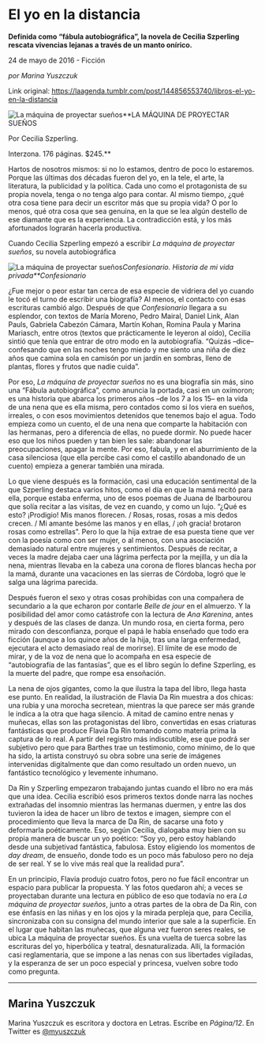 # El yo en la distancia

**Definida como “fábula autobiográfica”, la novela de Cecilia Szperling rescata vivencias lejanas a través de un manto onírico.**

24 de mayo de 2016 - Ficción

_por Marina Yuszczuk_

Link original: https://laagenda.tumblr.com/post/144856553740/libros-el-yo-en-la-distancia

![La máquina de proyectar sueños](https://64.media.tumblr.com/a124b148a1c4235ae87e720cd985d4ef/tumblr_inline_pjzzy4QqsA1t6q87u_500.jpg)**LA MÁQUINA DE PROYECTAR SUEÑOS  

Por Cecilia Szperling.  

Interzona. 176 páginas. $245.**

Hartos de nosotros mismos: si no lo estamos, dentro de poco lo estaremos. Porque las últimas dos décadas fueron del yo, en la tele, el arte, la literatura, la publicidad y la política. Cada uno como el protagonista de su propia novela, tenga o no tenga algo para contar. Al mismo tiempo, ¿qué otra cosa tiene para decir un escritor más que su propia vida? O por lo menos, qué otra cosa que sea genuina, en la que se lea algún destello de ese diamante que es la experiencia. La contradicción está, y los más afortunados lograrán hacerla productiva. 



Cuando Cecilia Szperling empezó a escribir *La máquina de proyectar sueños*, su novela autobiográfica 


![La máquina de proyectar sueños](https://64.media.tumblr.com/4c072e9579d339b3f24b66c949d48ad4/tumblr_inline_pjzzy5FOFy1t6q87u_400.jpg)*Confesionario. Historia de mi vida privada**Confesionario*

¿Fue mejor o peor estar tan cerca de esa especie de vidriera del yo cuando le tocó el turno de escribir una biografía? Al menos, el contacto con esas escrituras cambió algo. Después de que *Confesionario* llegara a su esplendor, con textos de María Moreno, Pedro Mairal, Daniel Link, Alan Pauls, Gabriela Cabezón Cámara, Martín Kohan, Romina Paula y Marina Mariasch, entre otros (textos que prácticamente le leyeron al oído), Cecilia sintió que tenía que entrar de otro modo en la autobiografía. “Quizás –dice– confesando que en las noches tengo miedo y me siento una niña de diez años que camina sola en camisón por un jardín en sombras, lleno de plantas, flores y frutos que nadie cuida”. 



Por eso, *La máquina de proyectar sueños* no es una biografía sin más, sino una “Fábula autobiográfica”, como anuncia la portada, casi en un oxímoron; es una historia que abarca los primeros años –de los 7 a los 15– en la vida de una nena que es ella misma, pero contados como si los viera en sueños, irreales, o con esos movimientos detenidos que tenemos bajo el agua. Todo empieza como un cuento, el de una nena que comparte la habitación con las hermanas, pero a diferencia de ellas, no puede dormir. No puede hacer eso que los niños pueden y tan bien les sale: abandonar las preocupaciones, apagar la mente. Por eso, fabula, y en el aburrimiento de la casa silenciosa (que ella percibe casi como el castillo abandonado de un cuento) empieza a generar también una mirada. 



Lo que viene después es la formación, casi una educación sentimental de la que Szperling destaca varios hitos, como el día en que la mamá recitó para ella, porque estaba enferma, uno de esos poemas de Juana de Ibarbourou que solía recitar a las visitas, de vez en cuando, y como un lujo. “¿Qué es esto? ¡Prodigio! Mis manos florecen. / Rosas, rosas, rosas a mis dedos crecen. / Mi amante besóme las manos y en ellas, / ¡oh gracia! brotaron rosas como estrellas”. Pero lo que la hija extrae de esa puesta tiene que ver con la poesía como con ser mujer, o al menos, con una asociación demasiado natural entre mujeres y sentimientos. Después de recitar, a veces la madre dejaba caer una lágrima perfecta por la mejilla, y un día la nena, mientras llevaba en la cabeza una corona de flores blancas hecha por la mamá, durante una vacaciones en las sierras de Córdoba, logró que le salga una lágrima parecida. 



Después fueron el sexo y otras cosas prohibidas con una compañera de secundario a la que echaron por contarle *Belle de jour* en el almuerzo. Y la posibilidad del amor como catástrofe con la lectura de *Ana Karenina*, antes y después de las clases de danza. Un mundo rosa, en cierta forma, pero mirado con desconfianza, porque el papá le había enseñado que todo era ficción (aunque a los quince años de la hija, tras una larga enfermedad, ejecutara el acto demasiado real de morirse). El límite de ese modo de mirar, y de la voz de nena que lo acompaña en esa especie de “autobiografía de las fantasías”, que es el libro según lo define Szperling, es la muerte del padre, que rompe esa ensoñación. 



La nena de ojos gigantes, como la que ilustra la tapa del libro, llega hasta ese punto. En realidad, la ilustración de Flavia Da Rin muestra a dos chicas: una rubia y una morocha secretean, mientras la que parece ser más grande le indica a la otra que haga silencio. A mitad de camino entre nenas y muñecas, ellas son las protagonistas del libro, convertidas en esas criaturas fantásticas que produce Flavia Da Rin tomando como materia prima la captura de lo real. A partir del registro más indiscutible, ese que podrá ser subjetivo pero que para Barthes trae un testimonio, como mínimo, de lo que ha sido, la artista construyó su obra sobre una serie de imágenes intervenidas digitalmente que dan como resultado un orden nuevo, un fantástico tecnológico y levemente inhumano. 



Da Rin y Szperling empezaron trabajando juntas cuando el libro no era más que una idea. Cecilia escribió esos primeros textos donde narra las noches extrañadas del insomnio mientras las hermanas duermen, y entre las dos tuvieron la idea de hacer un libro de textos e imagen, siempre con el procedimiento que lleva la marca de Da Rin, de sacarse una foto y deformarla poéticamente. Eso, según Cecilia, dialogaba muy bien con su propia manera de buscar un yo poético: “Soy yo, pero estoy hablando desde una subjetivad fantástica, fabulosa. Estoy eligiendo los momentos de *day dream*, de ensueño, donde todo es un poco más fabuloso pero no deja de ser real. Y se lo vive más real que la realidad pura”. 



En un principio, Flavia produjo cuatro fotos, pero no fue fácil encontrar un espacio para publicar la propuesta. Y las fotos quedaron ahí; a veces se proyectaban durante una lectura en público de eso que todavía no era *La máquina de proyectar sueños*, junto a otras partes de la obra de Da Rin, con ese énfasis en las niñas y en los ojos y la mirada perpleja que, para Cecilia, sincronizaba con su consigna del mundo interior que sale a la superficie. En el lugar que habitan las muñecas, que alguna vez fueron seres reales, se ubica La máquina de proyectar sueños. Es una vuelta de tuerca sobre las escrituras del yo, hiperbólica y teatral, desnaturalizada. Allí, la formación casi reglamentaria, que se impone a las nenas con sus libertades vigiladas, y la esperanza de ser un poco especial y princesa, vuelven sobre todo como pregunta. 

  




---

Marina Yuszczuk
---------------

Marina Yuszczuk es escritora y doctora en Letras. Escribe en *Página/12*. En Twitter es [@myuszczuk](https://twitter.com/myuszczuk) 

